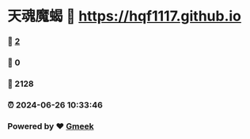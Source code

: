 # 天魂魔蝎 :link: https://hqf1117.github.io 
### :page_facing_up: [2](https://hqf1117.github.io/tag.html) 
### :speech_balloon: 0 
### :hibiscus: 2128 
### :alarm_clock: 2024-06-26 10:33:46 
### Powered by :heart: [Gmeek](https://github.com/Meekdai/Gmeek)
